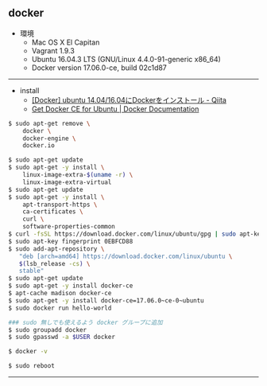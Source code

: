## docker

* 環境
  * Mac OS X El Capitan
  * Vagrant 1.9.3
  * Ubuntu 16.04.3 LTS (GNU/Linux 4.4.0-91-generic x86_64)
  * Docker version 17.06.0-ce, build 02c1d87

---

* install
  * [[Docker] ubuntu 14.04/16.04にDockerをインストール - Qiita](http://qiita.com/koara-local/items/ee887bab8c7186d00a88)
  * [Get Docker CE for Ubuntu | Docker Documentation](https://docs.docker.com/engine/installation/linux/docker-ce/ubuntu/#install-from-a-package)
```bash
$ sudo apt-get remove \
    docker \
    docker-engine \
    docker.io

$ sudo apt-get update
$ sudo apt-get -y install \
    linux-image-extra-$(uname -r) \
    linux-image-extra-virtual
$ sudo apt-get update
$ sudo apt-get -y install \
    apt-transport-https \
    ca-certificates \
    curl \
    software-properties-common
$ curl -fsSL https://download.docker.com/linux/ubuntu/gpg | sudo apt-key add -
$ sudo apt-key fingerprint 0EBFCD88
$ sudo add-apt-repository \
   "deb [arch=amd64] https://download.docker.com/linux/ubuntu \
   $(lsb_release -cs) \
   stable"
$ sudo apt-get update
$ sudo apt-get -y install docker-ce
$ apt-cache madison docker-ce
$ sudo apt-get -y install docker-ce=17.06.0~ce-0~ubuntu
$ sudo docker run hello-world

### sudo 無しでも使えるよう docker グループに追加
$ sudo groupadd docker
$ sudo gpasswd -a $USER docker

$ docker -v

$ sudo reboot
```

---

